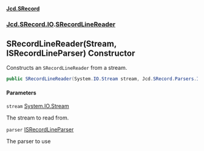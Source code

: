 #### [Jcd.SRecord](index.md 'index')
### [Jcd.SRecord.IO](Jcd.SRecord.IO.md 'Jcd.SRecord.IO').[SRecordLineReader](Jcd.SRecord.IO.SRecordLineReader.md 'Jcd.SRecord.IO.SRecordLineReader')

## SRecordLineReader(Stream, ISRecordLineParser) Constructor

Constructs an `SRecordLineReader` from a stream.

```csharp
public SRecordLineReader(System.IO.Stream stream, Jcd.SRecord.Parsers.ISRecordLineParser parser);
```
#### Parameters

<a name='Jcd.SRecord.IO.SRecordLineReader.SRecordLineReader(System.IO.Stream,Jcd.SRecord.Parsers.ISRecordLineParser).stream'></a>

`stream` [System.IO.Stream](https://docs.microsoft.com/en-us/dotnet/api/System.IO.Stream 'System.IO.Stream')

The stream to read from.

<a name='Jcd.SRecord.IO.SRecordLineReader.SRecordLineReader(System.IO.Stream,Jcd.SRecord.Parsers.ISRecordLineParser).parser'></a>

`parser` [ISRecordLineParser](Jcd.SRecord.Parsers.ISRecordLineParser.md 'Jcd.SRecord.Parsers.ISRecordLineParser')

The parser to use